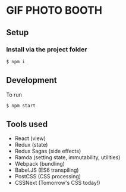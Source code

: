 # GIF PHOTO BOOTH

## Setup

### Install via the project folder

```sh
$ npm i
```

## Development

To run

```sh
$ npm start
```

## Tools used

- React (view)
- Redux (state)
- Redux Sagas (side effects)
- Ramda (setting state, immutability, utilities)
- Webpack (bundling)
- Babel.JS (ES6 transpiling)
- PostCSS (CSS processing)
- CSSNext (Tomorrow's CSS today!)

